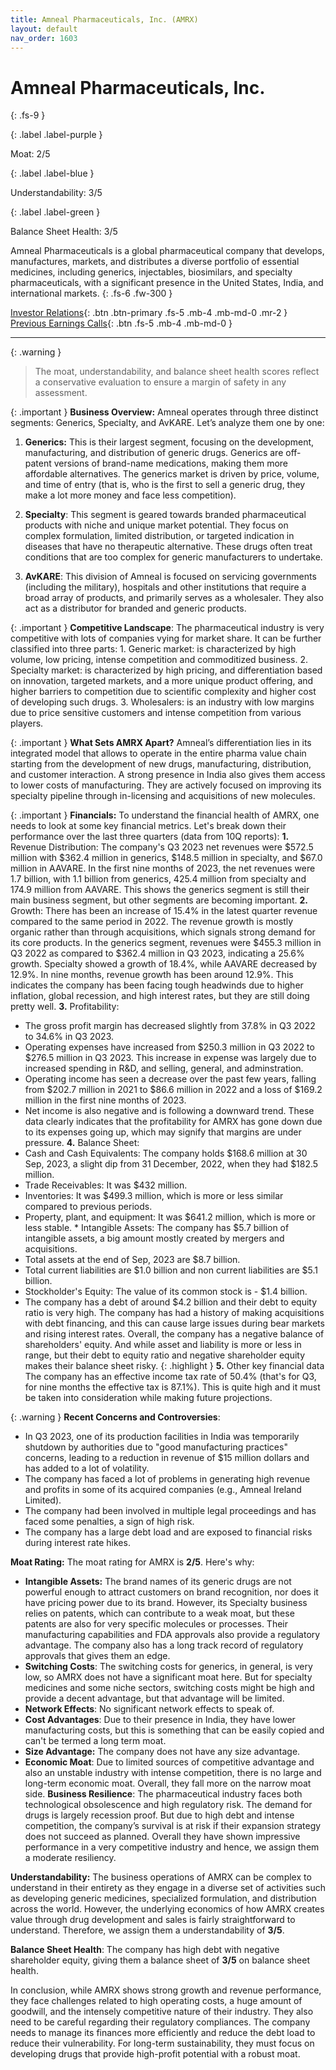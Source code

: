 ```yaml
---
title: Amneal Pharmaceuticals, Inc. (AMRX)
layout: default
nav_order: 1603
---
```


# Amneal Pharmaceuticals, Inc.
{: .fs-9 }

{: .label .label-purple }

Moat: 2/5

{: .label .label-blue }

Understandability: 3/5

{: .label .label-green }

Balance Sheet Health: 3/5

Amneal Pharmaceuticals is a global pharmaceutical company that develops, manufactures, markets, and distributes a diverse portfolio of essential medicines, including generics, injectables, biosimilars, and specialty pharmaceuticals, with a significant presence in the United States, India, and international markets.
{: .fs-6 .fw-300 }

[Investor Relations](https://www.google.com/search?q=AMRX+investor+relations){: .btn .btn-primary .fs-5 .mb-4 .mb-md-0 .mr-2 }
[Previous Earnings Calls](https://discountingcashflows.com/company/AMRX/transcripts/){: .btn .fs-5 .mb-4 .mb-md-0 }

---

{: .warning }
>The moat, understandability, and balance sheet health scores reflect a conservative evaluation to ensure a margin of safety in any assessment.



{: .important }
**Business Overview:**
Amneal operates through three distinct segments: Generics, Specialty, and AvKARE. Let’s analyze them one by one:

1. **Generics:** This is their largest segment, focusing on the development, manufacturing, and distribution of generic drugs. Generics are off-patent versions of brand-name medications, making them more affordable alternatives. The generics market is driven by price, volume, and time of entry (that is, who is the first to sell a generic drug, they make a lot more money and face less competition).

2.  **Specialty**: This segment is geared towards branded pharmaceutical products with niche and unique market potential. They focus on complex formulation, limited distribution, or targeted indication in diseases that have no therapeutic alternative. These drugs often treat conditions that are too complex for generic manufacturers to undertake.

3.  **AvKARE**: This division of Amneal is focused on servicing governments (including the military), hospitals and other institutions that require a broad array of products, and primarily serves as a wholesaler. They also act as a distributor for branded and generic products.

{: .important }
**Competitive Landscape**:
 The pharmaceutical industry is very competitive with lots of companies vying for market share. It can be further classified into three parts: 1. Generic market: is characterized by high volume, low pricing, intense competition and commoditized business. 2. Specialty market: is characterized by high pricing, and differentiation based on innovation, targeted markets, and a more unique product offering, and higher barriers to competition due to scientific complexity and higher cost of developing such drugs. 3. Wholesalers: is an industry with low margins due to price sensitive customers and intense competition from various players.

{: .important }
**What Sets AMRX Apart?**
   Amneal’s differentiation lies in its integrated model that allows to operate in the entire pharma value chain starting from the development of new drugs, manufacturing, distribution, and customer interaction. A strong presence in India also gives them access to lower costs of manufacturing. They are actively focused on improving its specialty pipeline through in-licensing and acquisitions of new molecules.

{: .important }
**Financials:**
To understand the financial health of AMRX, one needs to look at some key financial metrics. Let's break down their performance over the last three quarters (data from 10Q reports):
**1.** Revenue Distribution: The company's Q3 2023 net revenues were $572.5 million with $362.4 million in generics, $148.5 million in specialty, and $67.0 million in AAVARE. In the first nine months of 2023, the net revenues were 1.7 billion, with 1.1 billion from generics, 425.4 million from specialty and 174.9 million from AAVARE. This shows the generics segment is still their main business segment, but other segments are becoming important.
**2.** Growth: There has been an increase of 15.4% in the latest quarter revenue compared to the same period in 2022. The revenue growth is mostly organic rather than through acquisitions, which signals strong demand for its core products. In the generics segment, revenues were $455.3 million in Q3 2022 as compared to $362.4 million in Q3 2023, indicating a 25.6% growth. Specialty showed a growth of 18.4%, while AAVARE decreased by 12.9%. In nine months, revenue growth has been around 12.9%. This indicates the company has been facing tough headwinds due to higher inflation, global recession, and high interest rates, but they are still doing pretty well.
**3.** Profitability:
 * The gross profit margin has decreased slightly from 37.8% in Q3 2022 to 34.6% in Q3 2023.
 * Operating expenses have increased from $250.3 million in Q3 2022 to $276.5 million in Q3 2023. This increase in expense was largely due to increased spending in R&D, and selling, general, and adminstration.
 * Operating income has seen a decrease over the past few years, falling from $202.7 million in 2021 to $86.6 million in 2022 and a loss of $169.2 million in the first nine months of 2023.
 * Net income is also negative and is following a downward trend.
These data clearly indicates that the profitability for AMRX has gone down due to its expenses going up, which may signify that margins are under pressure.
**4.** Balance Sheet:
  *  Cash and Cash Equivalents: The company holds $168.6 million at 30 Sep, 2023, a slight dip from 31 December, 2022, when they had $182.5 million.
   * Trade Receivables: It was $432 million.
   * Inventories: It was $499.3 million, which is more or less similar compared to previous periods.
   * Property, plant, and equipment: It was $641.2 million, which is more or less stable.
    * Intangible Assets: The company has $5.7 billion of intangible assets, a big amount mostly created by mergers and acquisitions.
   * Total assets at the end of Sep, 2023 are $8.7 billion.
  * Total current liabilities are $1.0 billion and non current liabilities are $5.1 billion.
   * Stockholder's Equity: The value of its common stock is - $1.4 billion.
   * The company has a debt of around $4.2 billion and their debt to equity ratio is very high. The company has had a history of making acquisitions with debt financing, and this can cause large issues during bear markets and rising interest rates.
 Overall, the company has a negative balance of shareholders' equity. And while asset and liability is more or less in range, but their debt to equity ratio and negative shareholder equity makes their balance sheet risky.
{: .highlight }
**5.** Other key financial data
The company has an effective income tax rate of 50.4% (that's for Q3, for nine months the effective tax is 87.1%). This is quite high and it must be taken into consideration while making future projections.

{: .warning }
**Recent Concerns and Controversies**:
  *  In Q3 2023, one of its production facilities in India was temporarily shutdown by authorities due to "good manufacturing practices" concerns, leading to a reduction in revenue of $15 million dollars and has added to a lot of volatility.
  * The company has faced a lot of problems in generating high revenue and profits in some of its acquired companies (e.g., Amneal Ireland Limited).
  * The company had been involved in multiple legal proceedings and has faced some penalties, a sign of high risk.
  * The company has a large debt load and are exposed to financial risks during interest rate hikes.

**Moat Rating:**
    The moat rating for AMRX is **2/5**. Here's why:

*   **Intangible Assets:** The brand names of its generic drugs are not powerful enough to attract customers on brand recognition, nor does it have pricing power due to its brand. However, its Specialty business relies on patents, which can contribute to a weak moat, but these patents are also for very specific molecules or processes. Their manufacturing capabilities and FDA approvals also provide a regulatory advantage. The company also has a long track record of regulatory approvals that gives them an edge.
*   **Switching Costs**:  The switching costs for generics, in general, is very low, so AMRX does not have a significant moat here. But for specialty medicines and some niche sectors, switching costs might be high and provide a decent advantage, but that advantage will be limited.
*   **Network Effects**: No significant network effects to speak of.
*   **Cost Advantages**: Due to their presence in India, they have lower manufacturing costs, but this is something that can be easily copied and can't be termed a long term moat.
*  **Size Advantage:** The company does not have any size advantage.
 *   **Economic Moat**: Due to limited sources of competitive advantage and also an unstable industry with intense competition, there is no large and long-term economic moat. Overall, they fall more on the narrow moat side.
**Business Resilience**:
The pharmaceutical industry faces both technological obsolescence and high regulatory risk. The demand for drugs is largely recession proof. But due to high debt and intense competition, the company’s survival is at risk if their expansion strategy does not succeed as planned. Overall they have shown impressive performance in a very competitive industry and hence, we assign them a moderate resiliency.

**Understandability:**
The business operations of AMRX can be complex to understand in their entirety as they engage in a diverse set of activities such as developing generic medicines, specialized formulation, and distribution across the world. However, the underlying economics of how AMRX creates value through drug development and sales is fairly straightforward to understand. Therefore, we assign them a understandability of **3/5**.

**Balance Sheet Health**:
 The company has high debt with negative shareholder equity, giving them a balance sheet of **3/5** on balance sheet health.

In conclusion, while AMRX shows strong growth and revenue performance, they face challenges related to high operating costs, a huge amount of goodwill, and the intensely competitive nature of their industry. They also need to be careful regarding their regulatory compliances. The company needs to manage its finances more efficiently and reduce the debt load to reduce their vulnerability. For long-term sustainability, they must focus on developing drugs that provide high-profit potential with a robust moat.
